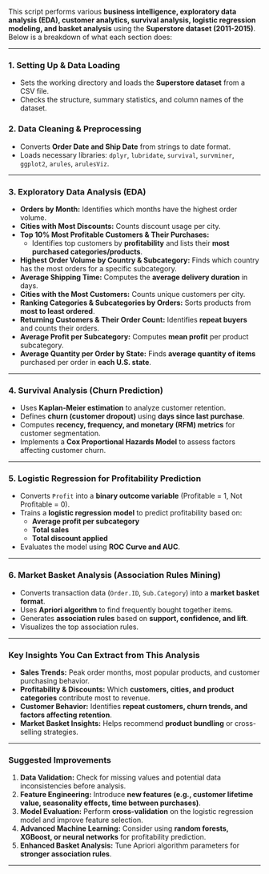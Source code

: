 
This script performs various **business intelligence, exploratory data analysis (EDA), customer analytics, survival analysis, logistic regression modeling, and basket analysis** using the **Superstore dataset (2011-2015)**. Below is a breakdown of what each section does:

---

### **1. Setting Up & Data Loading**
- Sets the working directory and loads the **Superstore dataset** from a CSV file.
- Checks the structure, summary statistics, and column names of the dataset.

### **2. Data Cleaning & Preprocessing**
- Converts **Order Date and Ship Date** from strings to date format.
- Loads necessary libraries: `dplyr`, `lubridate`, `survival`, `survminer`, `ggplot2`, `arules`, `arulesViz`.

---

### **3. Exploratory Data Analysis (EDA)**
- **Orders by Month:** Identifies which months have the highest order volume.
- **Cities with Most Discounts:** Counts discount usage per city.
- **Top 10% Most Profitable Customers & Their Purchases:**  
  - Identifies top customers by **profitability** and lists their **most purchased categories/products**.
- **Highest Order Volume by Country & Subcategory:** Finds which country has the most orders for a specific subcategory.
- **Average Shipping Time:** Computes the **average delivery duration** in days.
- **Cities with the Most Customers:** Counts unique customers per city.
- **Ranking Categories & Subcategories by Orders:** Sorts products from **most to least ordered**.
- **Returning Customers & Their Order Count:** Identifies **repeat buyers** and counts their orders.
- **Average Profit per Subcategory:** Computes **mean profit** per product subcategory.
- **Average Quantity per Order by State:** Finds **average quantity of items** purchased per order in **each U.S. state**.

---

### **4. Survival Analysis (Churn Prediction)**
- Uses **Kaplan-Meier estimation** to analyze customer retention.
- Defines **churn (customer dropout)** using **days since last purchase**.
- Computes **recency, frequency, and monetary (RFM) metrics** for customer segmentation.
- Implements a **Cox Proportional Hazards Model** to assess factors affecting customer churn.

---

### **5. Logistic Regression for Profitability Prediction**
- Converts `Profit` into a **binary outcome variable** (Profitable = 1, Not Profitable = 0).
- Trains a **logistic regression model** to predict profitability based on:
  - **Average profit per subcategory**
  - **Total sales**
  - **Total discount applied**
- Evaluates the model using **ROC Curve and AUC**.

---

### **6. Market Basket Analysis (Association Rules Mining)**
- Converts transaction data (`Order.ID`, `Sub.Category`) into a **market basket format**.
- Uses **Apriori algorithm** to find frequently bought together items.
- Generates **association rules** based on **support, confidence, and lift**.
- Visualizes the top association rules.

---

### **Key Insights You Can Extract from This Analysis**
- **Sales Trends:** Peak order months, most popular products, and customer purchasing behavior.
- **Profitability & Discounts:** Which **customers, cities, and product categories** contribute most to revenue.
- **Customer Behavior:** Identifies **repeat customers, churn trends, and factors affecting retention**.
- **Market Basket Insights:** Helps recommend **product bundling** or cross-selling strategies.

---

### **Suggested Improvements**
1. **Data Validation:** Check for missing values and potential data inconsistencies before analysis.
2. **Feature Engineering:** Introduce **new features (e.g., customer lifetime value, seasonality effects, time between purchases)**.
3. **Model Evaluation:** Perform **cross-validation** on the logistic regression model and improve feature selection.
4. **Advanced Machine Learning:** Consider using **random forests, XGBoost, or neural networks** for profitability prediction.
5. **Enhanced Basket Analysis:** Tune Apriori algorithm parameters for **stronger association rules**.

---
